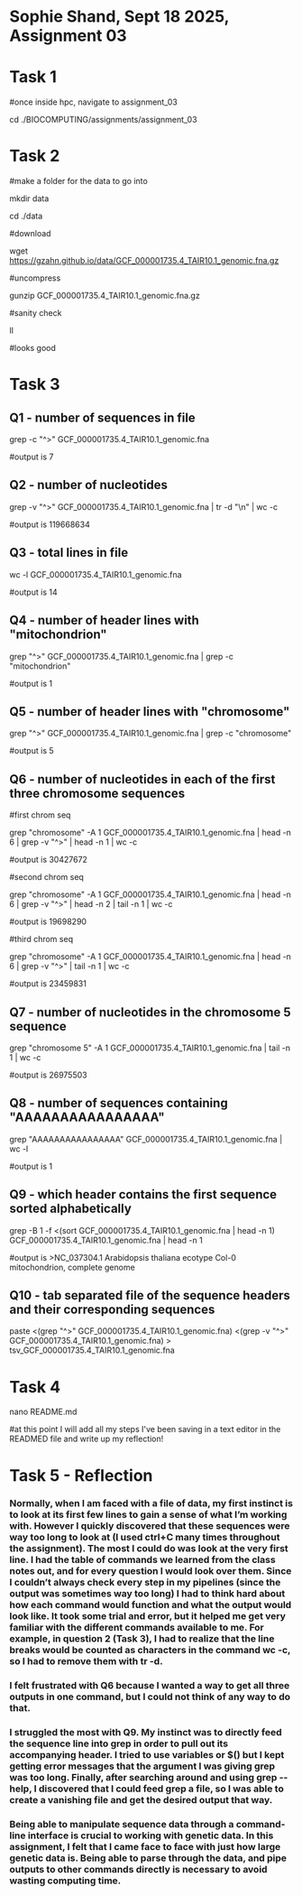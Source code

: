 # Sophie Shand, Sept 18 2025, Assignment 03

# Task 1

#once inside hpc, navigate to assignment_03

cd ./BIOCOMPUTING/assignments/assignment_03

# Task 2

#make a folder for the data to go into

mkdir data

cd ./data

#download

wget https://gzahn.github.io/data/GCF_000001735.4_TAIR10.1_genomic.fna.gz

#uncompress

gunzip GCF_000001735.4_TAIR10.1_genomic.fna.gz

#sanity check

ll

#looks good

# Task 3

## Q1 - number of sequences in file

grep -c "^>" GCF_000001735.4_TAIR10.1_genomic.fna

#output is 7

## Q2 - number of nucleotides

grep -v "^>" GCF_000001735.4_TAIR10.1_genomic.fna | tr -d "\n" | wc -c

#output is 119668634

## Q3 - total lines in file

wc -l GCF_000001735.4_TAIR10.1_genomic.fna

#output is 14

## Q4 - number of header lines with "mitochondrion"

grep "^>" GCF_000001735.4_TAIR10.1_genomic.fna | grep -c "mitochondrion"

#output is 1

## Q5 - number of header lines with "chromosome"

grep "^>" GCF_000001735.4_TAIR10.1_genomic.fna | grep -c "chromosome"

#output is 5

## Q6 - number of nucleotides in each of the first three chromosome sequences

#first chrom seq

grep "chromosome" -A 1 GCF_000001735.4_TAIR10.1_genomic.fna | head -n 6 | grep -v "^>" | head -n 1 | wc -c

#output is 30427672

#second chrom seq

grep "chromosome" -A 1 GCF_000001735.4_TAIR10.1_genomic.fna | head -n 6 | grep -v "^>" | head -n 2 | tail -n 1 | wc -c

#output is 19698290

#third chrom seq

grep "chromosome" -A 1 GCF_000001735.4_TAIR10.1_genomic.fna | head -n 6 | grep -v "^>" | tail -n 1 | wc -c

#output is 23459831

## Q7 - number of nucleotides in the chromosome 5 sequence

grep "chromosome 5" -A 1 GCF_000001735.4_TAIR10.1_genomic.fna | tail -n 1 | wc -c

#output is 26975503

## Q8 - number of sequences containing "AAAAAAAAAAAAAAAA"

grep "AAAAAAAAAAAAAAAA" GCF_000001735.4_TAIR10.1_genomic.fna | wc -l

#output is 1

## Q9 - which header contains the first sequence sorted alphabetically

grep -B 1 -f <(sort GCF_000001735.4_TAIR10.1_genomic.fna | head -n 1) GCF_000001735.4_TAIR10.1_genomic.fna | head -n 1

#output is >NC_037304.1 Arabidopsis thaliana ecotype Col-0 mitochondrion, complete genome

## Q10 - tab separated file of the sequence headers and their corresponding sequences

paste <(grep "^>" GCF_000001735.4_TAIR10.1_genomic.fna) <(grep -v "^>" GCF_000001735.4_TAIR10.1_genomic.fna) > tsv_GCF_000001735.4_TAIR10.1_genomic.fna

# Task 4

nano README.md

#at this point I will add all my steps I've been saving in a text editor in the READMED file and write up my reflection!

# Task 5 - Reflection

### Normally, when I am faced with a file of data, my first instinct is to look at its first few lines to gain a sense of what I’m working with. However I quickly discovered that these sequences were way too long to look at (I used ctrl+C many times throughout the assignment). The most I could do was look at the very first line. I had the table of commands we learned from the class notes out, and for every question I would look over them. Since I couldn’t always check every step in my pipelines (since the output was sometimes way too long) I had to think hard about how each command would function and what the output would look like. It took some trial and error, but it helped me get very familiar with the different commands available to me. For example, in question 2 (Task 3), I had to realize that the line breaks would be counted as characters in the command wc -c, so I had to remove them with tr -d.

### I felt frustrated with Q6 because I wanted a way to get all three outputs in one command, but I could not think of any way to do that.

### I struggled the most with Q9. My instinct was to directly feed the sequence line into grep in order to pull out its accompanying header. I tried to use variables or $() but I kept getting error messages that the argument I was giving grep was too long. Finally, after searching around and using grep --help, I discovered that I could feed grep a file, so I was able to create a vanishing file and get the desired output that way.

### Being able to manipulate sequence data through a command-line interface is crucial to working with genetic data. In this assignment, I felt that I came face to face with just how large genetic data is. Being able to parse through the data, and pipe outputs to other commands directly is necessary to avoid wasting computing time.
